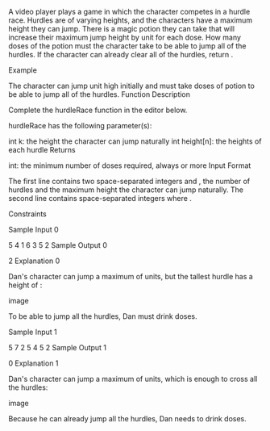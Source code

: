 A video player plays a game in which the character competes in a hurdle race. Hurdles are of varying heights, and the characters have a maximum height they can jump. There is a magic potion they can take that will increase their maximum jump height by  unit for each dose. How many doses of the potion must the character take to be able to jump all of the hurdles. If the character can already clear all of the hurdles, return .

Example

The character can jump  unit high initially and must take  doses of potion to be able to jump all of the hurdles.
Function Description

Complete the hurdleRace function in the editor below.

hurdleRace has the following parameter(s):

int k: the height the character can jump naturally
int height[n]: the heights of each hurdle
Returns

int: the minimum number of doses required, always  or more
Input Format

The first line contains two space-separated integers  and , the number of hurdles and the maximum height the character can jump naturally.
The second line contains  space-separated integers  where .

Constraints

Sample Input 0

5 4
1 6 3 5 2
Sample Output 0

2
Explanation 0

Dan's character can jump a maximum of  units, but the tallest hurdle has a height of :

image

To be able to jump all the hurdles, Dan must drink  doses.

Sample Input 1

5 7
2 5 4 5 2
Sample Output 1

0
Explanation 1

Dan's character can jump a maximum of  units, which is enough to cross all the hurdles:

image

Because he can already jump all the hurdles, Dan needs to drink  doses.